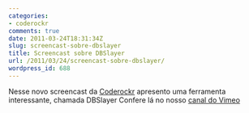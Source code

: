 ```yaml
---
categories:
- coderockr
comments: true
date: 2011-03-24T18:31:34Z
slug: screencast-sobre-dbslayer
title: Screencast sobre DBSlayer
url: /2011/03/24/screencast-sobre-dbslayer/
wordpress_id: 688
---
```


Nesse novo screencast da [Coderockr](http://www.coderockr.com) apresento uma ferramenta interessante, chamada DBSlayer
Confere lá no nosso [canal do Vimeo](http://www.vimeo.com/coderockr)
